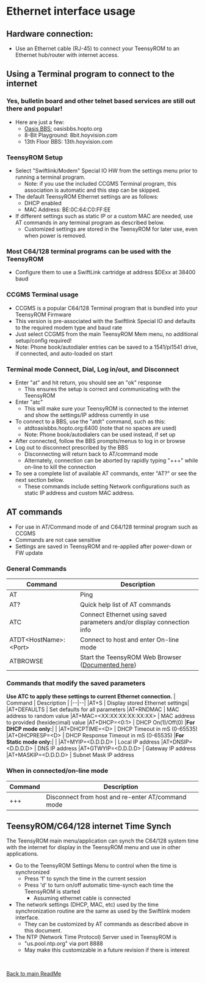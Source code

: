 # Ethernet interface usage

## Hardware connection:
  * Use an Ethernet cable (RJ-45) to connect your TeensyROM to an Ethernet hub/router with internet access.

## Using a Terminal program to connect to the internet
  ### Yes, bulletin board and other telnet based services are still out there and popular!
  * Here are just a few:
    * [Oasis BBS:](https://theoasisbbs.com/) oasisbbs.hopto.org
    * 8-Bit Playground: 8bit.hoyvision.com    
    * 13th Floor BBS: 13th.hoyvision.com

  ### TeensyROM Setup
  * Select "Swiftlink/Modem" Special IO HW from the settings menu prior to running a terminal program.
    * Note: if you use the included CCGMS Terminal program, this association is automatic and this step can be skipped.
  * The default TeensyROM Ethernet settings are as follows:
    * DHCP enabled
    * MAC Address: BE:0C:64:C0:FF:EE
  * If different settings such as static IP or a custom MAC are needed, use AT commands in any terminal program as described below.
    * Customized settings are stored in the TeensyROM for later use, even when power is removed.

  ### Most C64/128 terminal programs can be used with the TeensyROM
  * Configure them to use a SwiftLink cartridge at address $DExx at 38400 baud
    
  ### **CCGMS Terminal usage**
  * CCGMS is a popular C64/128 Terminal program that is bundled into your TeensyROM Firmware
  * This version is pre-associated with the Swiftlink Special IO and defaults to the required modem type and baud rate
  * Just select CCGMS from the main TeensyROM Mem menu, no additional setup/config required!
  * Note: Phone book/autodialer entries can be saved to a 1541/pi1541 drive, if connected, and auto-loaded on start
  ### Terminal mode Connect, Dial, Log in/out, and Disconnect
  * Enter "at" and hit return, you should see an "ok" response
    * This ensures the setup is correct and communicating with the TeensyROM
  * Enter "atc" 
    * This will make sure your TeensyROM is connected to the internet and show the settings/IP address currently in use
  * To connect to a BBS, use the "atdt" command, such as this:
    * atdtoasisbbs.hopto.org:6400   (note that no spaces are used)
    * Note: Phone book/autodialers can be used instead, if set up
  * After connected, follow the BBS prompts/menus to log in or browse
  * Log out to disconnect prescribed by the BBS
    * Disconnecting will return back to AT/command mode
    * Alternately,  connection can be aborted by rapidly typing "+++" while on-line to kill the connection 
  * To see a complete list of available AT commands, enter "AT?" or see the next section below.
    * These commands include setting Network configurations such as static IP address and custom MAC address.

## AT commands
  * For use in AT/Command mode of and C64/128 terminal program such as CCGMS
  * Commands are not case sensitive
  * Settings are saved in TeensyROM and re-applied after power-down or FW update

### General Commands
| Command | Description |
|--|--|
|AT | Ping  |
|AT? | Quick help list of AT commands  |
|ATC | Connect Ethernet using saved parameters and/or display connection info|
|ATDT\<HostName>:\<Port> | Connect to host and enter On-line mode|
|ATBROWSE | Start the TeensyROM Web Browser ([Documented here](Browser_Usage.md))

### Commands that modify the saved parameters
**Use ATC to apply these settings to current Ethernet connection.**
| Command | Description |
|--|--|
|AT+S | Display stored Ethernet settings|
|AT+DEFAULTS | Set defaults for all parameters
|AT+RNDMAC | MAC address to random value
|AT+MAC=\<XX:XX:XX:XX:XX:XX>  | MAC address to provided (hexidecimal) value
|AT+DHCP=\<0:1> | DHCP On(1)/Off(0)
|**For DHCP mode only:**|  |
|AT+DHCPTIME=\<D> |  DHCP Timeout in mS (0-65535)
|AT+DHCPRESP=\<D> |  DHCP Response Timeout in mS (0-65535)
|**For Static mode only:**|  |
|AT+MYIP=<D.D.D.D> | Local IP address
|AT+DNSIP=<D.D.D.D> | DNS IP address
|AT+GTWYIP=<D.D.D.D> | Gateway IP address
|AT+MASKIP=<D.D.D.D> | Subnet Mask IP address

### When in connected/on-line mode
| Command | Description |
|--|--|
|+++ | Disconnect from host and re-enter AT/command mode

## TeensyROM/C64/128 internet Time Synch
The TeensyROM main menu/application can synch the C64/128 system time with the internet for display in the TeensyROM menu and use in other applications.
* Go to the TeensyROM Settings Menu to control when the time is synchronized
  * Press 'f' to synch the time in the current session
  * Press 'd' to turn on/off automatic time-synch each time the TeensyROM is started
    * Assuming ethernet cable is connected
* The network settings (DHCP, MAC, etc) used by the time synchronization routine are the same as used by the Swiftlink modem interface.
  * They can be customized by AT commands as described above in this document.
* The NTP (Network Time Protocol) Server used in TeensyROM is
  * "us.pool.ntp.org"  via port 8888
  * May make this customizable in a future revision if there is interest

 <br>

[Back to main ReadMe](/README.md)
 
